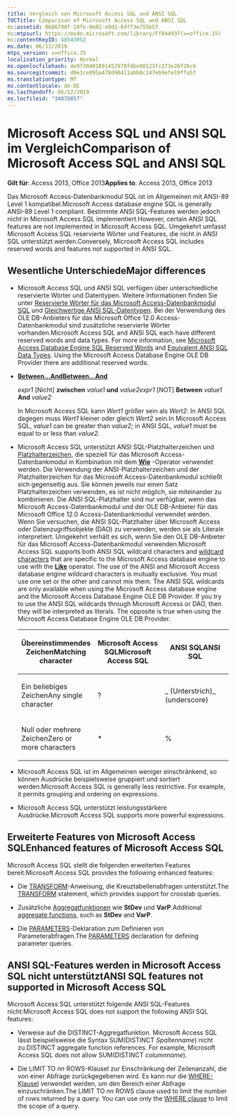```yaml
---
title: Vergleich von Microsoft Access SQL und ANSI SQL
TOCTitle: Comparison of Microsoft Access SQL and ANSI SQL
ms:assetid: 0686f98f-10fe-0e02-e9d1-84ff3e755b57
ms:mtpsurl: https://msdn.microsoft.com/library/Ff844937(v=office.15)
ms:contentKeyID: 48543052
ms.date: 06/13/2019
mtps_version: v=office.15
localization_priority: Normal
ms.openlocfilehash: 4e9f30401891452970fdbe80123fc373e26f26c6
ms.sourcegitcommit: d0e1ce095a478d90411abb8c147eb9efe19ffa5f
ms.translationtype: MT
ms.contentlocale: de-DE
ms.lasthandoff: 06/12/2019
ms.locfileid: "34870857"
---
```

# <a name="comparison-of-microsoft-access-sql-and-ansi-sql"></a><span data-ttu-id="2be92-102">Microsoft Access SQL und ANSI SQL im Vergleich</span><span class="sxs-lookup"><span data-stu-id="2be92-102">Comparison of Microsoft Access SQL and ANSI SQL</span></span>

<span data-ttu-id="2be92-103">**Gilt für**: Access 2013, Office 2013</span><span class="sxs-lookup"><span data-stu-id="2be92-103">**Applies to**: Access 2013, Office 2013</span></span>

<span data-ttu-id="2be92-104">Das Microsoft Access-Datenbankmodul SQL ist im Allgemeinen mit ANSI-89 Level 1 kompatibel.</span><span class="sxs-lookup"><span data-stu-id="2be92-104">Microsoft Access database engine SQL is generally ANSI-89 Level 1 compliant.</span></span> <span data-ttu-id="2be92-105">Bestimmte ANSI SQL-Features werden jedoch nicht in Microsoft Access SQL implementiert.</span><span class="sxs-lookup"><span data-stu-id="2be92-105">However, certain ANSI SQL features are not implemented in Microsoft Access SQL.</span></span> <span data-ttu-id="2be92-106">Umgekehrt umfasst Microsoft Access SQL reservierte Wörter und Features, die nicht in ANSI SQL unterstützt werden.</span><span class="sxs-lookup"><span data-stu-id="2be92-106">Conversely, Microsoft Access SQL includes reserved words and features not supported in ANSI SQL.</span></span>

## <a name="major-differences"></a><span data-ttu-id="2be92-107">Wesentliche Unterschiede</span><span class="sxs-lookup"><span data-stu-id="2be92-107">Major differences</span></span>

- <span data-ttu-id="2be92-p102">Microsoft Access SQL und ANSI SQL verfügen über unterschiedliche reservierte Wörter und Datentypen. Weitere Informationen finden Sie unter [Reservierte Wörter für das Microsoft Access-Datenbankmodul SQL](sql-reserved-words.md) und [Gleichwertige ANSI SQL-Datentypen](equivalent-ansi-sql-data-types.md). Bei der Verwendung des OLE DB-Anbieters für das Microsoft Office 12.0 Access-Datenbankmodul sind zusätzliche reservierte Wörter vorhanden.</span><span class="sxs-lookup"><span data-stu-id="2be92-p102">Microsoft Access SQL and ANSI SQL each have different reserved words and data types. For more information, see [Microsoft Access Database Engine SQL Reserved Words](sql-reserved-words.md) and [Equivalent ANSI SQL Data Types](equivalent-ansi-sql-data-types.md). Using the Microsoft Access Database Engine OLE DB Provider there are additional reserved words.</span></span>

- <span data-ttu-id="2be92-111">**[Between…And](https://docs.microsoft.com/office/vba/access/concepts/miscellaneous/between-and-operator)**</span><span class="sxs-lookup"><span data-stu-id="2be92-111">**[Between…And](https://docs.microsoft.com/office/vba/access/concepts/miscellaneous/between-and-operator)**</span></span>
    
  <span data-ttu-id="2be92-112">*expr1* \[Nicht\] **zwischen** *value1* **und** *value2*</span><span class="sxs-lookup"><span data-stu-id="2be92-112">*expr1* \[NOT\] **Between** *value1* **And** *value2*</span></span>
    
  <span data-ttu-id="2be92-113">In Microsoft Access SQL kann *Wert1* größer sein als *Wert2*. In ANSI SQL dagegen muss *Wert1* kleiner oder gleich *Wert2* sein.</span><span class="sxs-lookup"><span data-stu-id="2be92-113">In Microsoft Access SQL, *value1* can be greater than *value2*; in ANSI SQL, *value1* must be equal to or less than *value2.*</span></span>

- <span data-ttu-id="2be92-p103">Microsoft Access SQL unterstützt ANSI SQL-Platzhalterzeichen und [Platzhalterzeichen](using-wildcard-characters-in-string-comparisons.md), die speziell für das Microsoft Access-Datenbankmodul in Kombination mit dem **[Wie](https://docs.microsoft.com/office/vba/access/Concepts/Structured-Query-Language/like-operator-microsoft-access-sql)** -Operator verwendet werden. Die Verwendung der ANSI-Platzhalterzeichen und der Platzhalterzeichen für das Microsoft Access-Datenbankmodul schließt sich gegenseitig aus. Sie können jeweils nur einen Satz Platzhalterzeichen verwenden, es ist nicht möglich, sie miteinander zu kombinieren. Die ANSI SQL-Platzhalter sind nur verfügbar, wenn das Microsoft Access-Datenbankmodul und der OLE DB-Anbieter für das Microsoft Office 12.0 Access-Datenbankmodul verwendet werden. Wenn Sie versuchen, die ANSI SQL-Platzhalter über Microsoft Access oder Datenzugriffsobjekte (DAO) zu verwenden, werden sie als Literale interpretiert. Umgekehrt verhält es sich, wenn Sie den OLE DB-Anbieter für das Microsoft Access-Datenbankmodul verwenden.</span><span class="sxs-lookup"><span data-stu-id="2be92-p103">Microsoft Access SQL supports both ANSI SQL wildcard characters and [wildcard characters](using-wildcard-characters-in-string-comparisons.md) that are specific to the Microsoft Access database engine to use with the **[Like](https://docs.microsoft.com/office/vba/access/Concepts/Structured-Query-Language/like-operator-microsoft-access-sql)** operator. The use of the ANSI and Microsoft Access database engine wildcard characters is mutually exclusive. You must use one set or the other and cannot mix them. The ANSI SQL wildcards are only available when using the Microsoft Access database engine and the Microsoft Access Database Engine OLE DB Provider. If you try to use the ANSI SQL wildcards through Microsoft Access or DAO, then they will be interpreted as literals. The opposite is true when using the Microsoft Access Database Engine OLE DB Provider.</span></span>
    
    <table>
    <colgroup>
    <col style="width: 33%" />
    <col style="width: 33%" />
    <col style="width: 33%" />
    </colgroup>
    <thead>
    <tr class="header">
    <th><p><span data-ttu-id="2be92-120">Übereinstimmendes Zeichen</span><span class="sxs-lookup"><span data-stu-id="2be92-120">Matching character</span></span></p></th>
    <th><p><span data-ttu-id="2be92-121">Microsoft Access SQL</span><span class="sxs-lookup"><span data-stu-id="2be92-121">Microsoft Access SQL</span></span></p></th>
    <th><p><span data-ttu-id="2be92-122">ANSI SQL</span><span class="sxs-lookup"><span data-stu-id="2be92-122">ANSI SQL</span></span></p></th>
    </tr>
    </thead>
    <tbody>
    <tr class="odd">
    <td><p><span data-ttu-id="2be92-123">Ein beliebiges Zeichen</span><span class="sxs-lookup"><span data-stu-id="2be92-123">Any single character</span></span></p></td>
    <td><p><span data-ttu-id="2be92-124">?</span><span class="sxs-lookup"><span data-stu-id="2be92-124"></span></span></p></td>
    <td><p><span data-ttu-id="2be92-125">_ (Unterstrich)</span><span class="sxs-lookup"><span data-stu-id="2be92-125">_ (underscore)</span></span></p></td>
    </tr>
    <tr class="even">
    <td><p><span data-ttu-id="2be92-126">Null oder mehrere Zeichen</span><span class="sxs-lookup"><span data-stu-id="2be92-126">Zero or more characters</span></span></p></td>
    <td><p>*</p></td>
    <td><p>%</p></td>
    </tr>
    </tbody>
    </table>


- <span data-ttu-id="2be92-p104">Microsoft Access SQL ist im Allgemeinen weniger einschränkend, so können Ausdrücke beispielsweise gruppiert und sortiert werden.</span><span class="sxs-lookup"><span data-stu-id="2be92-p104">Microsoft Access SQL is generally less restrictive. For example, it permits grouping and ordering on expressions.</span></span>

- <span data-ttu-id="2be92-129">Microsoft Access SQL unterstützt leistungsstärkere Ausdrücke.</span><span class="sxs-lookup"><span data-stu-id="2be92-129">Microsoft Access SQL supports more powerful expressions.</span></span>

## <a name="enhanced-features-of-microsoft-access-sql"></a><span data-ttu-id="2be92-130">Erweiterte Features von Microsoft Access SQL</span><span class="sxs-lookup"><span data-stu-id="2be92-130">Enhanced features of Microsoft Access SQL</span></span>

<span data-ttu-id="2be92-131">Microsoft Access SQL stellt die folgenden erweiterten Features bereit:</span><span class="sxs-lookup"><span data-stu-id="2be92-131">Microsoft Access SQL provides the following enhanced features:</span></span>

- <span data-ttu-id="2be92-132">Die [TRANSFORM](transform-statement-microsoft-access-sql.md)-Anweisung, die Kreuztabellenabfragen unterstützt.</span><span class="sxs-lookup"><span data-stu-id="2be92-132">The [TRANSFORM](transform-statement-microsoft-access-sql.md) statement, which provides support for crosstab queries.</span></span>

- <span data-ttu-id="2be92-133">Zusätzliche [Aggregatfunktionen](sql-aggregate-functions-sql.md) wie **StDev** und **VarP**.</span><span class="sxs-lookup"><span data-stu-id="2be92-133">Additional [aggregate functions](sql-aggregate-functions-sql.md), such as **StDev** and **VarP**.</span></span>

- <span data-ttu-id="2be92-134">Die [PARAMETERS](parameters-declaration-microsoft-access-sql.md)-Deklaration zum Definieren von Parameterabfragen.</span><span class="sxs-lookup"><span data-stu-id="2be92-134">The [PARAMETERS](parameters-declaration-microsoft-access-sql.md) declaration for defining parameter queries.</span></span>

## <a name="ansi-sql-features-not-supported-in-microsoft-access-sql"></a><span data-ttu-id="2be92-135">ANSI SQL-Features werden in Microsoft Access SQL nicht unterstützt</span><span class="sxs-lookup"><span data-stu-id="2be92-135">ANSI SQL features not supported in Microsoft Access SQL</span></span>

<span data-ttu-id="2be92-136">Microsoft Access SQL unterstützt folgende ANSI SQL-Features nicht:</span><span class="sxs-lookup"><span data-stu-id="2be92-136">Microsoft Access SQL does not support the following ANSI SQL features:</span></span>

- <span data-ttu-id="2be92-p105">Verweise auf die DISTINCT-Aggregatfunktion. Microsoft Access SQL lässt beispielsweise die Syntax SUM(DISTINCT *Spaltenname*) nicht zu.</span><span class="sxs-lookup"><span data-stu-id="2be92-p105">DISTINCT aggregate function references. For example, Microsoft Access SQL does not allow SUM(DISTINCT *columnname*).</span></span>

- <span data-ttu-id="2be92-p106">Die LIMIT TO *nn* ROWS-Klausel zur Einschränkung der Zeilenanzahl, die von einer Abfrage zurückgegebenen wird. Es kann nur die [WHERE-Klausel](https://docs.microsoft.com/office/vba/access/Concepts/Structured-Query-Language/where-clause-microsoft-access-sql) verwendet werden, um den Bereich einer Abfrage einzuschränken.</span><span class="sxs-lookup"><span data-stu-id="2be92-p106">The LIMIT TO *nn* ROWS clause used to limit the number of rows returned by a query. You can use only the [WHERE clause](https://docs.microsoft.com/office/vba/access/Concepts/Structured-Query-Language/where-clause-microsoft-access-sql) to limit the scope of a query.</span></span>

